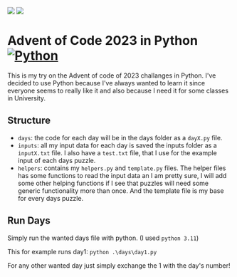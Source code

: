 ![](https://img.shields.io/badge/stars%20⭐-12-yellow)
![](https://img.shields.io/badge/days%20completed%20📅-6-blue)

# Advent of Code 2023 in Python [![Python](https://skillicons.dev/icons?i=python)](https://skillicons.dev)

This is my try on the Advent of code of 2023 challanges in Python. I've decided to use Python because I've always wanted to learn it since everyone seems to really like it and also because I need it for some classes in University.

## Structure

- `days`: the code for each day will be in the days folder as a `dayX.py` file.
- `inputs`: all my input data for each day is saved the inputs folder as a `inputX.txt` file. I also have a `test.txt` file, that I use for the example input of each days puzzle.
- `helpers`: contains my `helpers.py` and `template.py` files. The helper files has some functions to read the input data an I am pretty sure, I will add some other helping functions if I see that puzzles will need some generic functionality more than once. And the template file is my base for every days puzzle.

## Run Days

Simply run the wanted days file with python. (I used `python 3.11`)

This for example runs day1:
`python .\days\day1.py`

For any other wanted day just simply exchange the 1 with the day's number!
